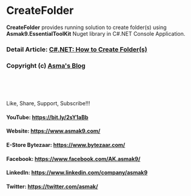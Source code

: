 # CreateFolder
**CreateFolder** provides running solution to create folder(s) using **Asmak9.EssentialToolKit** Nuget library in C#.NET Console Application.

### Detail Article: [C#.NET: How to Create Folder(s)](https://bit.ly/3hoouA9)

### Copyright (c) [Asma's Blog](https://www.asmak9.com/)

<br/>
<br/>
<br/>

Like, Share, Support, Subscribe!!!

#### YouTube: https://bit.ly/2sY1aBb 

#### Website: https://www.asmak9.com/

#### E-Store Bytezaar: https://www.bytezaar.com/

#### Facebook: https://www.facebook.com/AK.asmak9/

#### LinkedIn: https://www.linkedin.com/company/asmak9

#### Twitter: https://twitter.com/asmak/
